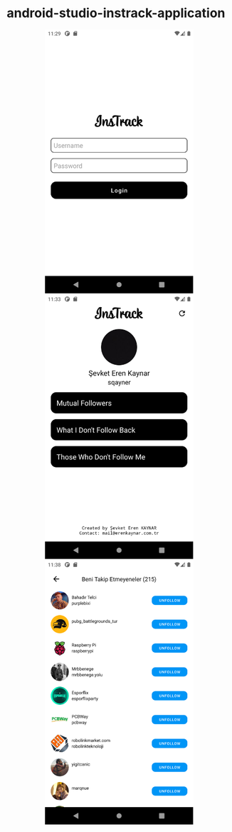 # android-studio-instrack-application

<div align="center">
    <img width="333" src="https://github.com/sqayner/android-studio-instrack-application/blob/main/screenshots/Screenshot_20220218_232915.png">
    <img width="333" src="https://github.com/sqayner/android-studio-instrack-application/blob/main/screenshots/Screenshot_20220218_233324.png">
    <img width="333" src="https://github.com/sqayner/android-studio-instrack-application/blob/main/screenshots/Screenshot_20220218_233827.png">
</div>
